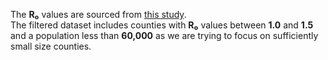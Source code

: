 The **R₀** values are sourced from [this study](https://pmc.ncbi.nlm.nih.gov/articles/PMC8059825/#sec009).  
The filtered dataset includes counties with **R₀** values between **1.0** and **1.5** and a population less than **60,000** as we are trying to focus on sufficiently small size counties.

